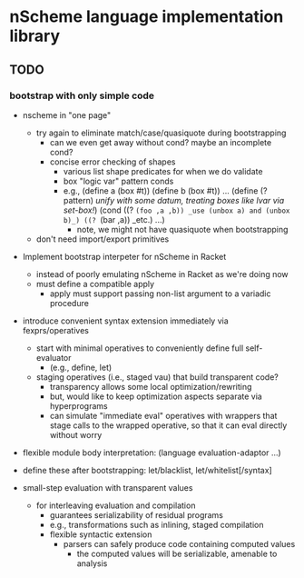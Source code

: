 # nScheme language implementation library

## TODO

### bootstrap with only simple code

* nscheme in "one page"
  * try again to eliminate match/case/quasiquote during bootstrapping
    * can we even get away without cond? maybe an incomplete cond?
    * concise error checking of shapes
      * various list shape predicates for when we do validate
      * box "logic var" pattern conds
      * e.g.,
        (define a (box #t)) (define b (box #t)) ...
        (define (? pattern)
          _unify with some datum, treating boxes like lvar via set-box!_)
        (cond ((? `(foo ,a ,b)) _use (unbox a) and (unbox b)_)
              ((? `(bar ,a)) _etc.) ...)
        * note, we might not have quasiquote when bootstrapping
  * don't need import/export primitives

* Implement bootstrap interpeter for nScheme in Racket
  * instead of poorly emulating nScheme in Racket as we're doing now
  * must define a compatible apply
    * apply must support passing non-list argument to a variadic procedure

* introduce convenient syntax extension immediately via fexprs/operatives
  * start with minimal operatives to conveniently define full self-evaluator
    * (e.g., define, let)
  * staging operatives (i.e., staged vau) that build transparent code?
    * transparency allows some local optimization/rewriting
    * but, would like to keep optimization aspects separate via hyperprograms
    * can simulate "immediate eval" operatives with wrappers that stage calls
      to the wrapped operative, so that it can eval directly without worry

* flexible module body interpretation: (language evaluation-adaptor ...)

* define these after bootstrapping: let/blacklist, let/whitelist[/syntax]

* small-step evaluation with transparent values
  * for interleaving evaluation and compilation
    * guarantees serializability of residual programs
    * e.g., transformations such as inlining, staged compilation
    * flexible syntactic extension
      * parsers can safely produce code containing computed values
        * the computed values will be serializable, amenable to analysis
